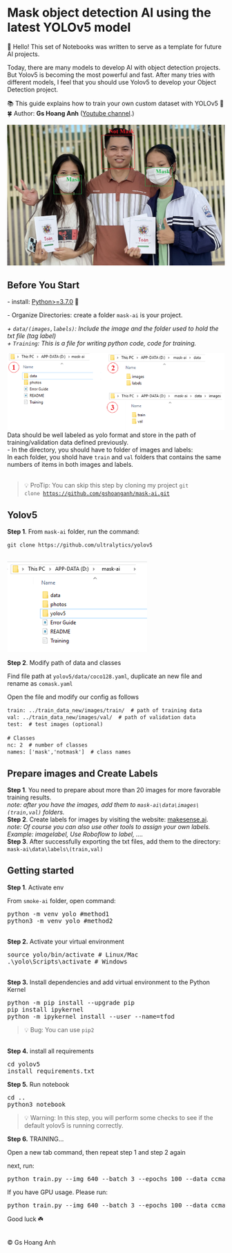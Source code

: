 # Mask object detection AI using the latest YOLOv5 model
<p>👋 Hello! This set of Notebooks was written to serve as a template for future AI projects. </p>
<p>Today, there are many models to develop AI with object detection projects. But Yolov5 is becoming the most powerful and fast. After many tries with different models, I feel that you should use Yolov5 to develop your Object Detection project.</p> 
📚 This guide explains how to train your own custom dataset with YOLOv5 🚀<br/>
🍀 Author: <b>Gs Hoang Anh</b> (<a href="https://www.youtube.com/c/GsHoangAnh">Youtube channel</a>.)
<br/>
<br/>
<img width="630" src="https://github.com/gshoanganh/mask-ai/blob/main/photos/detect-page.jpg?raw=true"> 
<br/>

## Before You Start

<p>- install: <a href="https://www.python.org">Python>=3.7.0</a> 🌟</p>
<p>- Organize Directories: create a folder <code>mask-ai</code> is your project.</p> 
<p>
<i>+ <code>data/(images,labels)</code>: Include the image and the folder used to hold the txt file (tag label)</i> <br/>
<i>+ <code>Training</code>: This is a file for writing python code, code for training.</i>
</p>
<img src="https://github.com/gshoanganh/mask-ai/blob/main/photos/directories01.png?raw=true"> 
<br/>
Data should be well labeled as yolo format and store in the path of training/validation data defined previously.
<br/>
- In the directory, you should have to folder of images and labels:
<br/>In each folder, you shold have <code>train</code> and <code>val</code> folders that contains the same numbers of items in both images and labels.
<br/><br/>

> 💡 ProTip: You can skip this step by cloning my project <code>git clone https://github.com/gshoanganh/mask-ai.git </code>

## Yolov5

<b>Step 1</b>. From <code>mask-ai</code> folder, run the command:

~~~
git clone https://github.com/ultralytics/yolov5
~~~
<br/>
<img src="https://github.com/gshoanganh/mask-ai/blob/main/photos/directories02.png?raw=true"> 

<b>Step 2</b>. Modify path of data and classes
<p>Find file path at <code>yolov5/data/coco128.yaml</code>, duplicate an new file and rename as <code>comask.yaml</code></p>
<p>Open the file and modify our config as follows</p>

~~~
train: ../train_data_new/images/train/  # path of training data
val: ../train_data_new/images/val/  # path of validation data
test:  # test images (optional)

# Classes
nc: 2  # number of classes
names: ['mask','notmask']  # class names
~~~

## Prepare images and Create Labels

<b>Step 1</b>. You need to prepare about more than 20 images for more favorable training results.
<br/> <i>note: after you have the images, add them to <code>mask-ai\data\images\\(train,val)</code> folders. </i>
<br/>
<b>Step 2</b>. Create labels for images by visiting the website: <a href="https://www.makesense.ai/">makesense.ai</a>.
<br/> <i>note: Of course you can also use other tools to assign your own labels. Example: imagelabel, Use Roboflow to label, ....</i>
<br/>
<b>Step 3</b>. After successfully exporting the txt files, add them to the directory: <code>mask-ai\data\labels\\(train,val)</code>


## Getting started


<b>Step 1</b>. Activate env
<p>From <code>smoke-ai</code> folder, open command:
<pre>
python -m venv yolo #method1
python3 -m venv yolo #method2
</pre> 
<br/>  
<b>Step 2.</b> Activate your virtual environment
<pre>
source yolo/bin/activate # Linux/Mac
.\yolo\Scripts\activate # Windows 
</pre>
<br/>
<b>Step 3.</b> Install dependencies and add virtual environment to the Python Kernel
<pre>
python -m pip install --upgrade pip
pip install ipykernel
python -m ipykernel install --user --name=tfod
</pre>

> 💡 Bug: You can use <code>pip2</code> </note>
<br/>
<b>Step 4.</b> install all requirements
<pre>
cd yolov5
install requirements.txt
</pre>

<b>Step 5.</b> Run notebook
<pre>
cd ..
python3 notebook
</pre>

> 💡 Warning: In this step, you will perform some checks to see if the default yolov5 is running correctly.

<b>Step 6.</b> TRAINING...
<P>Open a new tab command, then repeat step 1 and step 2 again </p>
<p>next, run: </p>
<pre>
python train.py --img 640 --batch 3 --epochs 100 --data ccmask.yaml --weights yolov5l.pt --cache --worked 2
</pre>
<p>If you have GPU usage. Please run:</p>
<pre>
python train.py --img 640 --batch 3 --epochs 100 --data ccmask.yaml --weights yolov5l.pt --cache --device 0
</pre>
Good luck ☘️
<br /><br/>
<p>© Gs Hoang Anh</p>